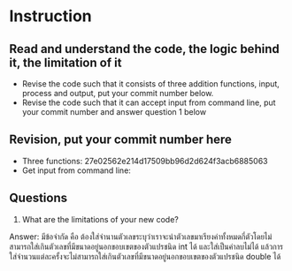 ﻿# Instruction

## Read and understand the code, the logic behind it, the limitation of it
* Revise the code such that it consists of three addition functions, input, process and output, put your commit number below.
* Revise the code such that it can accept input from command line, put your commit number and answer question 1 below

## Revision, put your commit number here
* Three functions: 27e02562e214d17509bb96d2d624f3acb6885063
* Get input from command line: 

## Questions
1. What are the limitations of your new code?

Answer: มีข้อจำกัด คือ ต้องใส่จำนานตัวเลขระบุว่าเราจะนำตัวเลขมาเรียงค่าทั้งหมดกี่ตัวโดยไม่สามารถใส่เกินตัวเลขที่มีขนาดอยู่นอกขอบเขตของตัวแปรชนิด int ได้ และใส่เป็นค่าลบไม่ได้
แล้วการใส่จำนวนแต่ละครั้งจะไม่สามารถใส่เกินตัวเลขที่มีขนาดอยู่นอกขอบเขตของตัวแปรชนิด double ได้ 